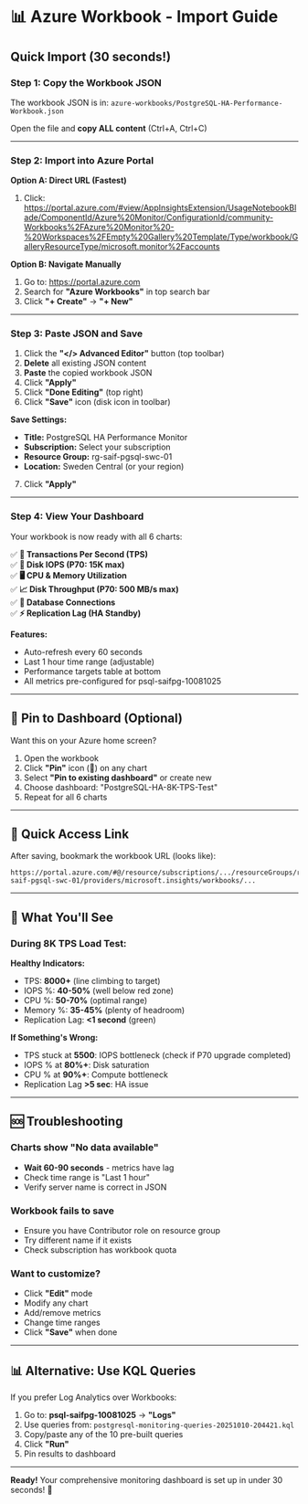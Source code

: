 # 📊 Azure Workbook - Import Guide

## Quick Import (30 seconds!)

### Step 1: Copy the Workbook JSON

The workbook JSON is in: `azure-workbooks/PostgreSQL-HA-Performance-Workbook.json`

Open the file and **copy ALL content** (Ctrl+A, Ctrl+C)

---

### Step 2: Import into Azure Portal

**Option A: Direct URL (Fastest)**
1. Click: https://portal.azure.com/#view/AppInsightsExtension/UsageNotebookBlade/ComponentId/Azure%20Monitor/ConfigurationId/community-Workbooks%2FAzure%20Monitor%20-%20Workspaces%2FEmpty%20Gallery%20Template/Type/workbook/GalleryResourceType/microsoft.monitor%2Faccounts

**Option B: Navigate Manually**
1. Go to: https://portal.azure.com
2. Search for **"Azure Workbooks"** in top search bar
3. Click **"+ Create"** → **"+ New"**

---

### Step 3: Paste JSON and Save

1. Click the **"</>  Advanced Editor"** button (top toolbar)
2. **Delete** all existing JSON content
3. **Paste** the copied workbook JSON
4. Click **"Apply"**
5. Click **"Done Editing"** (top right)
6. Click **"Save"** icon (disk icon in toolbar)

**Save Settings:**
- **Title:** PostgreSQL HA Performance Monitor
- **Subscription:** Select your subscription
- **Resource Group:** rg-saif-pgsql-swc-01
- **Location:** Sweden Central (or your region)

7. Click **"Apply"**

---

### Step 4: View Your Dashboard

Your workbook is now ready with all 6 charts:

✅ **🚀 Transactions Per Second (TPS)**  
✅ **💾 Disk IOPS (P70: 15K max)**  
✅ **🖥️ CPU & Memory Utilization**  
✅ **📈 Disk Throughput (P70: 500 MB/s max)**  
✅ **🔌 Database Connections**  
✅ **⚡ Replication Lag (HA Standby)**

**Features:**
- Auto-refresh every 60 seconds
- Last 1 hour time range (adjustable)
- Performance targets table at bottom
- All metrics pre-configured for psql-saifpg-10081025

---

## 📱 Pin to Dashboard (Optional)

Want this on your Azure home screen?

1. Open the workbook
2. Click **"Pin"** icon (📌) on any chart
3. Select **"Pin to existing dashboard"** or create new
4. Choose dashboard: "PostgreSQL-HA-8K-TPS-Test"
5. Repeat for all 6 charts

---

## 🔗 Quick Access Link

After saving, bookmark the workbook URL (looks like):
```
https://portal.azure.com/#@/resource/subscriptions/.../resourceGroups/rg-saif-pgsql-swc-01/providers/microsoft.insights/workbooks/...
```

---

## 🎯 What You'll See

### During 8K TPS Load Test:

**Healthy Indicators:**
- TPS: **8000+** (line climbing to target)
- IOPS %: **40-50%** (well below red zone)
- CPU %: **50-70%** (optimal range)
- Memory %: **35-45%** (plenty of headroom)
- Replication Lag: **<1 second** (green)

**If Something's Wrong:**
- TPS stuck at **5500**: IOPS bottleneck (check if P70 upgrade completed)
- IOPS % at **80%+**: Disk saturation
- CPU % at **90%+**: Compute bottleneck
- Replication Lag **>5 sec**: HA issue

---

## 🆘 Troubleshooting

### Charts show "No data available"
- **Wait 60-90 seconds** - metrics have lag
- Check time range is "Last 1 hour"
- Verify server name is correct in JSON

### Workbook fails to save
- Ensure you have Contributor role on resource group
- Try different name if it exists
- Check subscription has workbook quota

### Want to customize?
- Click **"Edit"** mode
- Modify any chart
- Add/remove metrics
- Change time ranges
- Click **"Save"** when done

---

## 📊 Alternative: Use KQL Queries

If you prefer Log Analytics over Workbooks:

1. Go to: **psql-saifpg-10081025** → **"Logs"**
2. Use queries from: `postgresql-monitoring-queries-20251010-204421.kql`
3. Copy/paste any of the 10 pre-built queries
4. Click **"Run"**
5. Pin results to dashboard

---

**Ready!** Your comprehensive monitoring dashboard is set up in under 30 seconds! 🎉
